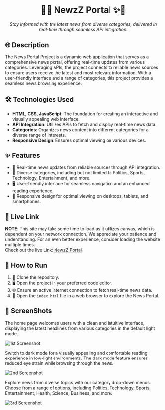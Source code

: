 <h1 align="center">
   🚀✨ NewzZ Portal ✨🚀
</h1>

<p align="center">
  <em>Stay informed with the latest news from diverse categories, delivered in real-time through seamless API integration.</em>
</p>

## 🌐 Description

The News Portal Project is a dynamic web application that serves as a comprehensive news portal, offering real-time updates from various categories. Leveraging APIs, the project connects to reliable news sources to ensure users receive the latest and most relevant information. With a user-friendly interface and a range of categories, this project provides a seamless news browsing experience.

## 🛠️ Technologies Used

- **HTML, CSS, JavaScript**: The foundation for creating an interactive and visually appealing web interface.
- **API Integration**: Utilizes APIs to fetch and display real-time news data.
- **Categories**: Organizes news content into different categories for a diverse range of interests.
- **Responsive Design**: Ensures optimal viewing on various devices.

## ✨ Features

- 📰 Real-time news updates from reliable sources through API integration.
- 🌈 Diverse categories, including but not limited to Politics, Sports, Technology, Entertainment, and more.
- 🖥️ User-friendly interface for seamless navigation and an enhanced reading experience.
- 📱 Responsive design for optimal viewing on desktops, tablets, and smartphones.

## 🚀 Live Link

**NOTE**: This site may take some time to load as it utilizes canvas, which is dependent on your network connection. We appreciate your patience and understanding. For an even better experience, consider loading the website multiple times.<br>
Check out the live Link: [NewzZ Portal](https://kamalnewzzportal.netlify.app/)

## 🏃 How to Run

1. 📁 Clone the repository.
2. 🖥️ Open the project in your preferred code editor.
3. 🌐 Ensure an active internet connection to fetch real-time news data.
4. 🚀 Open the `index.html` file in a web browser to explore the News Portal.

## 🌟 ScreenShots

The home page welcomes users with a clean and intuitive interface, displaying the latest headlines from various categories in the default light mode.

![1st Screenshot](https://github.com/Kamu08/Newzz_Portal/assets/87929852/1c5eca29-8cb2-4c10-a502-6b9f155fc0f0)

Switch to dark mode for a visually appealing and comfortable reading experience in low-light environments. The dark mode feature ensures reduced eye strain while browsing through the news.

![2nd Screenshot](https://github.com/Kamu08/Newzz_Portal/assets/87929852/30e1904b-32c4-409c-a461-30e4159f70d8)

Explore news from diverse topics with our category drop-down menus. Choose from a range of options, including Politics, Technology, Sports, Entertainment, Health, Science, Business, and more.

![3rd Screenshot](https://github.com/Kamu08/Newzz_Portal/assets/87929852/7f8bc29b-07b4-43f9-acb5-bd3182f5190b)
